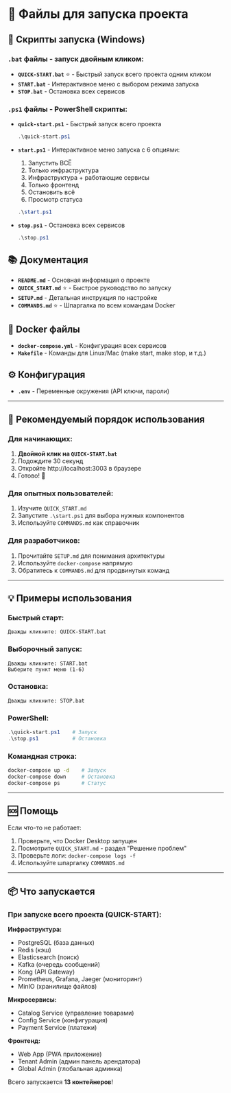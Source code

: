 # 📂 Файлы для запуска проекта

## 🚀 Скрипты запуска (Windows)

### `.bat` файлы - запуск двойным кликом:

- **`QUICK-START.bat`** ⭐ - Быстрый запуск всего проекта одним кликом
- **`START.bat`** - Интерактивное меню с выбором режима запуска
- **`STOP.bat`** - Остановка всех сервисов

### `.ps1` файлы - PowerShell скрипты:

- **`quick-start.ps1`** - Быстрый запуск всего проекта
  ```powershell
  .\quick-start.ps1
  ```

- **`start.ps1`** - Интерактивное меню запуска с 6 опциями:
  1. Запустить ВСЁ
  2. Только инфраструктура
  3. Инфраструктура + работающие сервисы
  4. Только фронтенд
  5. Остановить всё
  6. Просмотр статуса
  ```powershell
  .\start.ps1
  ```

- **`stop.ps1`** - Остановка всех сервисов
  ```powershell
  .\stop.ps1
  ```

## 📚 Документация

- **`README.md`** - Основная информация о проекте
- **`QUICK_START.md`** ⭐ - Быстрое руководство по запуску
- **`SETUP.md`** - Детальная инструкция по настройке
- **`COMMANDS.md`** ⭐ - Шпаргалка по всем командам Docker

## 🐳 Docker файлы

- **`docker-compose.yml`** - Конфигурация всех сервисов
- **`Makefile`** - Команды для Linux/Mac (make start, make stop, и т.д.)

## ⚙️ Конфигурация

- **`.env`** - Переменные окружения (API ключи, пароли)

---

## 🎯 Рекомендуемый порядок использования

### Для начинающих:

1. **Двойной клик на `QUICK-START.bat`**
2. Подождите 30 секунд
3. Откройте http://localhost:3003 в браузере
4. Готово! 🎉

### Для опытных пользователей:

1. Изучите `QUICK_START.md`
2. Запустите `.\start.ps1` для выбора нужных компонентов
3. Используйте `COMMANDS.md` как справочник

### Для разработчиков:

1. Прочитайте `SETUP.md` для понимания архитектуры
2. Используйте `docker-compose` напрямую
3. Обратитесь к `COMMANDS.md` для продвинутых команд

---

## 💡 Примеры использования

### Быстрый старт:
```
Дважды кликните: QUICK-START.bat
```

### Выборочный запуск:
```
Дважды кликните: START.bat
Выберите пункт меню (1-6)
```

### Остановка:
```
Дважды кликните: STOP.bat
```

### PowerShell:
```powershell
.\quick-start.ps1    # Запуск
.\stop.ps1           # Остановка
```

### Командная строка:
```bash
docker-compose up -d    # Запуск
docker-compose down     # Остановка
docker-compose ps       # Статус
```

---

## 🆘 Помощь

Если что-то не работает:

1. Проверьте, что Docker Desktop запущен
2. Посмотрите `QUICK_START.md` - раздел "Решение проблем"
3. Проверьте логи: `docker-compose logs -f`
4. Используйте шпаргалку `COMMANDS.md`

---

## 📦 Что запускается

### При запуске всего проекта (QUICK-START):

**Инфраструктура:**
- PostgreSQL (база данных)
- Redis (кэш)
- Elasticsearch (поиск)
- Kafka (очередь сообщений)
- Kong (API Gateway)
- Prometheus, Grafana, Jaeger (мониторинг)
- MinIO (хранилище файлов)

**Микросервисы:**
- Catalog Service (управление товарами)
- Config Service (конфигурация)
- Payment Service (платежи)

**Фронтенд:**
- Web App (PWA приложение)
- Tenant Admin (админ панель арендатора)
- Global Admin (глобальная админка)

Всего запускается **13 контейнеров**!
